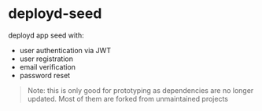 # deployd-seed

deployd app seed with:
- user authentication via JWT
- user registration
- email verification
- password reset


> Note: this is only good for prototyping as dependencies are no longer updated. Most of them are forked from unmaintained projects
